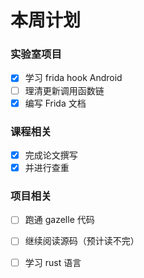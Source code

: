# 本周计划

### 实验室项目

- [x] 学习 frida hook Android
- [ ] 理清更新调用函数链
- [x] 编写 Frida 文档

### 课程相关

- [x] 完成论文撰写
- [x] 并进行查重

### 项目相关

- [ ] 跑通 gazelle 代码
- [ ] 继续阅读源码（预计读不完）

- [ ] 学习 rust 语言

